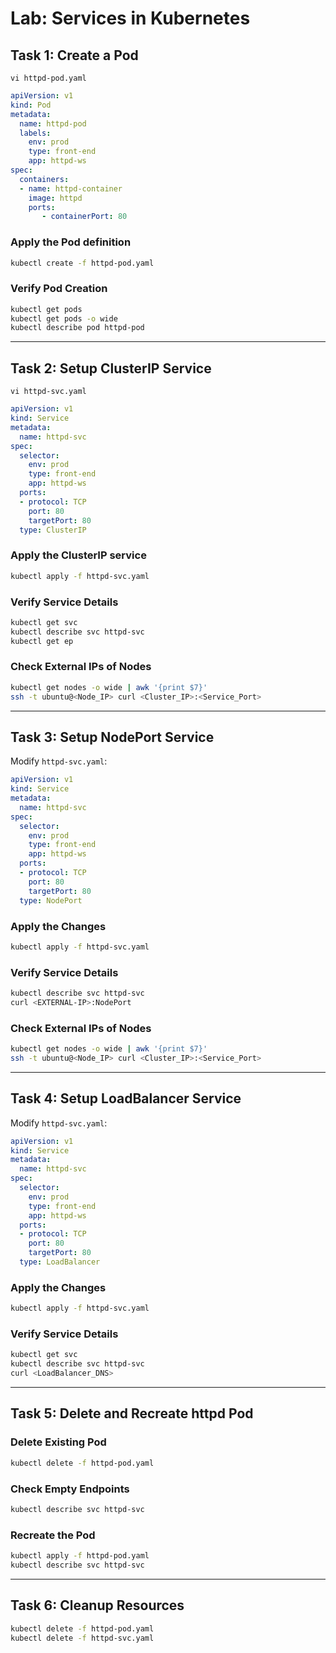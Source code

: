# Lab: Services in Kubernetes

## Task 1: Create a Pod

```
vi httpd-pod.yaml
```

```yaml
apiVersion: v1
kind: Pod
metadata:
  name: httpd-pod
  labels:
    env: prod 
    type: front-end
    app: httpd-ws
spec:
  containers:
  - name: httpd-container
    image: httpd
    ports:
       - containerPort: 80
```

### Apply the Pod definition
```sh
kubectl create -f httpd-pod.yaml
```

### Verify Pod Creation
```sh
kubectl get pods
kubectl get pods -o wide
kubectl describe pod httpd-pod
```

---

## Task 2: Setup ClusterIP Service

```
vi httpd-svc.yaml
```

```yaml
apiVersion: v1
kind: Service
metadata:
  name: httpd-svc
spec:
  selector:
    env: prod
    type: front-end
    app: httpd-ws
  ports:
  - protocol: TCP
    port: 80
    targetPort: 80
  type: ClusterIP
```

### Apply the ClusterIP service
```sh
kubectl apply -f httpd-svc.yaml
```

### Verify Service Details
```sh
kubectl get svc
kubectl describe svc httpd-svc
kubectl get ep  
```

### Check External IPs of Nodes
```sh
kubectl get nodes -o wide | awk '{print $7}'
ssh -t ubuntu@<Node_IP> curl <Cluster_IP>:<Service_Port>
```

---

## Task 3: Setup NodePort Service

Modify `httpd-svc.yaml`:


```yaml
apiVersion: v1
kind: Service
metadata:
  name: httpd-svc
spec:
  selector:
    env: prod
    type: front-end
    app: httpd-ws
  ports:
  - protocol: TCP
    port: 80
    targetPort: 80
  type: NodePort
```

### Apply the Changes
```sh
kubectl apply -f httpd-svc.yaml
```

### Verify Service Details
```sh
kubectl describe svc httpd-svc
curl <EXTERNAL-IP>:NodePort
```

### Check External IPs of Nodes
```sh
kubectl get nodes -o wide | awk '{print $7}'
ssh -t ubuntu@<Node_IP> curl <Cluster_IP>:<Service_Port>
```

---

## Task 4: Setup LoadBalancer Service

Modify `httpd-svc.yaml`:

```yaml
apiVersion: v1
kind: Service
metadata:
  name: httpd-svc
spec:
  selector:
    env: prod
    type: front-end
    app: httpd-ws
  ports:
  - protocol: TCP
    port: 80
    targetPort: 80
  type: LoadBalancer
```

### Apply the Changes
```sh
kubectl apply -f httpd-svc.yaml
```

### Verify Service Details
```sh
kubectl get svc
kubectl describe svc httpd-svc
curl <LoadBalancer_DNS>
```

---

## Task 5: Delete and Recreate httpd Pod

### Delete Existing Pod
```sh
kubectl delete -f httpd-pod.yaml
```

### Check Empty Endpoints
```sh
kubectl describe svc httpd-svc
```

### Recreate the Pod
```sh
kubectl apply -f httpd-pod.yaml
kubectl describe svc httpd-svc
```

---

## Task 6: Cleanup Resources
```sh
kubectl delete -f httpd-pod.yaml
kubectl delete -f httpd-svc.yaml

